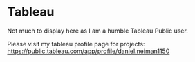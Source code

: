 # Tableau

Not much to display here as I am a humble Tableau Public user.

Please visit my tableau profile page for projects: https://public.tableau.com/app/profile/daniel.neiman1150

